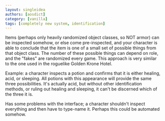 ```yaml
---
layout: singleidea
authors: [aosdict]
category: [vanilla]
tags: [completely new system, identification]
---
```

Items (perhaps only heavily randomized object classes, so NOT armor) can be
inspected somehow, or else come pre-inspected, and your character is able to
conclude that the item is one of a small set of possible things from that object
class. The number of these possible things can depend on role, and the "fakes"
are randomized every game. This approach is very similar to the one used in the
roguelike Golden Krone Hotel.

Example: a character inspects a potion and confirms that it is either healing,
acid, or sleeping. All potions with this appearance will provide the same three
possibilities. It's actually acid, but without other identification methods, or
ruling out healing and sleeping, it can't be discerned which of the three it is.

Has some problems with the interface; a character shouldn't inspect everything
and then have to type-name it. Perhaps this could be automated somehow.
